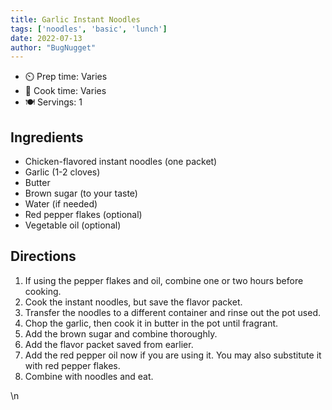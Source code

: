 ```yaml
---
title: Garlic Instant Noodles
tags: ['noodles', 'basic', 'lunch']
date: 2022-07-13
author: "BugNugget"
---
```


- ⏲️ Prep time: Varies
- 🍳 Cook time: Varies
- 🍽️ Servings: 1

## Ingredients

- Chicken-flavored instant noodles (one packet)
- Garlic (1-2 cloves)
- Butter
- Brown sugar (to your taste)
- Water (if needed)
- Red pepper flakes (optional)
- Vegetable oil (optional)

## Directions

1. If using the pepper flakes and oil, combine one or two hours before cooking.
2. Cook the instant noodles, but save the flavor packet.
3. Transfer the noodles to a different container and rinse out the pot used.
4. Chop the garlic, then cook it in butter in the pot until fragrant.
5. Add the brown sugar and combine thoroughly.
6. Add the flavor packet saved from earlier.
7. Add the red pepper oil now if you are using it. You may also substitute it with red pepper flakes.
8. Combine with noodles and eat.

\n
